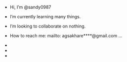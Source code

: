 - Hi, I’m @sandy0987
- I’m currently learning many things.
- I’m looking to collaborate on nothing.
- How to reach me: mailto: agsakhare****@gmail.com ...


-
-
- 
<!---
sandy0987/sandy0987 is a ✨ special ✨ repository because its `README.md` (this file) appears on your GitHub profile.
You can click the Preview link to take a look at your changes.
--->
